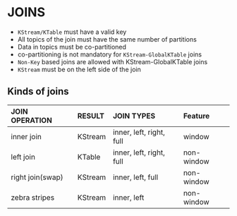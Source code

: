# JOINS
*	```KStream/KTable``` must have a valid key
*	All topics of the join must have the same number of partitions
*	Data in topics must be co-partitioned
*	co-partitioning is not mandatory for ```KStream-GlobalKTable``` joins
*	```Non-Key``` based joins are allowed with KStream-GlobalKTable joins
*	```KStream``` must be on the left side of the join


##   Kinds of joins

|JOIN OPERATION   | RESULT    | JOIN TYPES              | Feature   |
| :-------------- |:--------- |:----------------------- |:--------- |
| inner join      | KStream   |inner, left, right, full |window     |
| left join       | KTable    |inner, left, right, full |non-window |
| right join(swap)| KStream   |inner, left, full        |non-window |
| zebra stripes   | KStream   |inner, left              |non-window |